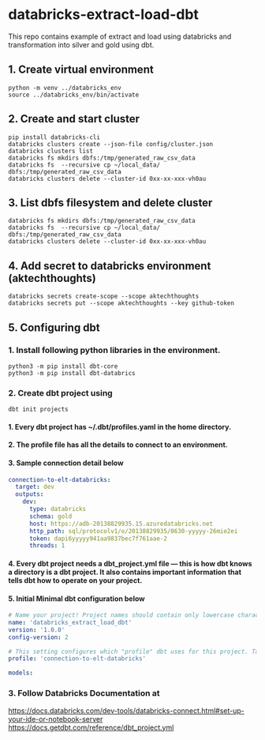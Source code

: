 # databricks-extract-load-dbt
This repo contains example of extract and load using databricks and transformation into silver and gold using dbt.

## 1. Create virtual environment
```
python -m venv ../databricks_env
source ../databricks_env/bin/activate
```

## 2. Create and start cluster
```
pip install databricks-cli 
databricks clusters create --json-file config/cluster.json
databricks clusters list
databricks fs mkdirs dbfs:/tmp/generated_raw_csv_data
databricks fs  --recursive cp ~/local_data/ dbfs:/tmp/generated_raw_csv_data
databricks clusters delete --cluster-id 0xx-xx-xxx-vh0au
```
## 3. List dbfs filesystem and delete cluster
```
databricks fs mkdirs dbfs:/tmp/generated_raw_csv_data
databricks fs  --recursive cp ~/local_data/ dbfs:/tmp/generated_raw_csv_data
databricks clusters delete --cluster-id 0xx-xx-xxx-vh0au
```

## 4. Add secret to databricks environment (aktechthoughts)
```
databricks secrets create-scope --scope aktechthoughts
databricks secrets put --scope aktechthoughts --key github-token
```

## 5. Configuring dbt 
### 1. Install following python libraries in the environment.

```
python3 -m pip install dbt-core
python3 -m pip install dbt-databrics
```

### 2. Create dbt project using 
```
dbt init projects
```
#### 1. Every dbt project has ~/.dbt/profiles.yaml in the home directory.
#### 2. The profile file has all the details to connect to an environment.
#### 3. Sample connection detail below

```yaml
connection-to-elt-databricks:
  target: dev
  outputs:
    dev:
      type: databricks
      schema: gold
      host: https://adb-20138829935.15.azuredatabricks.net
      http_path: sql/protocolv1/o/20138829935/0630-yyyyy-26mie2ei
      token: dapi6yyyyy941aa9837bec7f761aae-2
      threads: 1
```

#### 4. Every dbt project needs a dbt_project.yml file — this is how dbt knows a directory is a dbt project. It also contains important information that tells dbt how to operate on your project.
#### 5. Initial Minimal dbt configuration below

```yaml
# Name your project! Project names should contain only lowercase characters and underscores.
name: 'databricks_extract_load_dbt'
version: '1.0.0'
config-version: 2

# This setting configures which "profile" dbt uses for this project. Taken from ~/.dbt/profiles.yaml
profile: 'connection-to-elt-databricks'

models:

```

### 3. Follow Databricks Documentation at
https://docs.databricks.com/dev-tools/databricks-connect.html#set-up-your-ide-or-notebook-server
https://docs.getdbt.com/reference/dbt_project.yml


